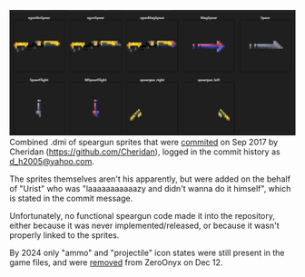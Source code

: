 ![Preview](readme_images/preview.png)
Combined .dmi of speargun sprites that were [commited](https://github.com/ZeroHubProjects/ZeroOnyx/commit/28d717f6cda60145d0c34780518b44e8f9df7509) on Sep 2017 by Cheridan (https://github.com/Cheridan), logged in the commit history as  d_h2005@yahoo.com.

The sprites themselves aren't his apparently, but were added on the behalf of "Urist" who was "laaaaaaaaaaazy and didn't wanna do it himself", which is stated in the commit message.

Unfortunately, no functional speargun code made it into the repository, either because it was never implemented/released, or because it wasn't properly linked to the sprites.

By 2024 only "ammo" and "projectile" icon states were still present in the game files, and were [removed](https://github.com/ZeroHubProjects/ZeroOnyx/commit/f8bd474bad4fedab03c0b9bb8efa566b2bd34691) from ZeroOnyx on Dec 12.